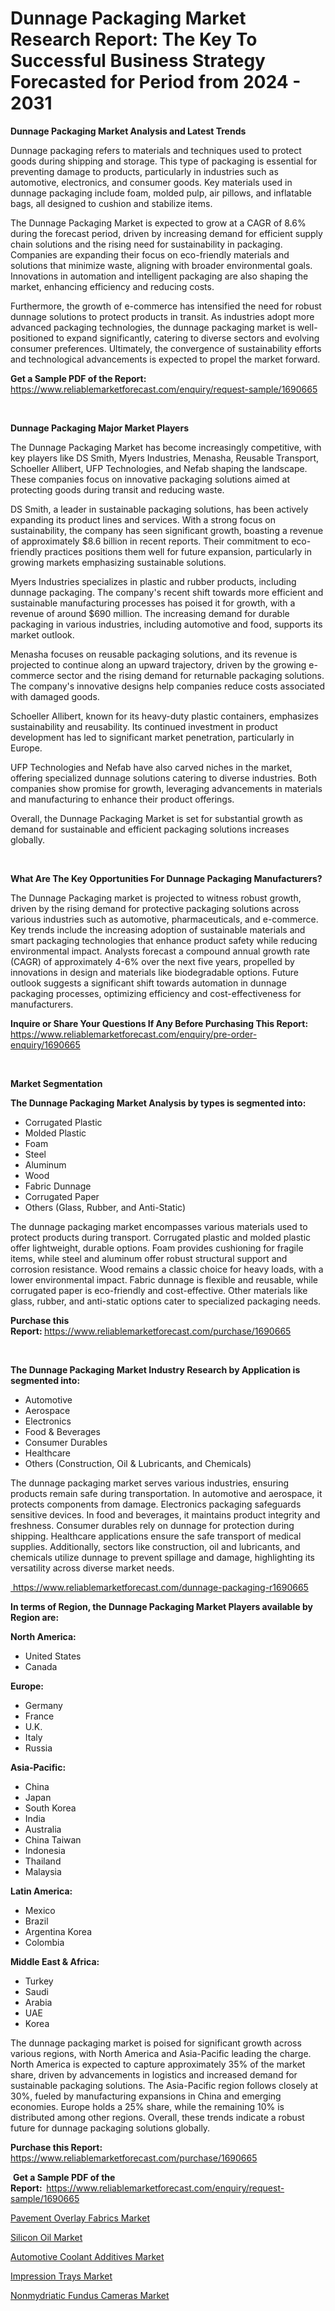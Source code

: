 <p><h1>Dunnage Packaging Market Research Report: The Key To Successful Business Strategy Forecasted for Period from 2024 - 2031</h1></p><p><strong>Dunnage Packaging Market Analysis and Latest Trends</strong></p>
<p><p>Dunnage packaging refers to materials and techniques used to protect goods during shipping and storage. This type of packaging is essential for preventing damage to products, particularly in industries such as automotive, electronics, and consumer goods. Key materials used in dunnage packaging include foam, molded pulp, air pillows, and inflatable bags, all designed to cushion and stabilize items.</p><p>The Dunnage Packaging Market is expected to grow at a CAGR of 8.6% during the forecast period, driven by increasing demand for efficient supply chain solutions and the rising need for sustainability in packaging. Companies are expanding their focus on eco-friendly materials and solutions that minimize waste, aligning with broader environmental goals. Innovations in automation and intelligent packaging are also shaping the market, enhancing efficiency and reducing costs.</p><p>Furthermore, the growth of e-commerce has intensified the need for robust dunnage solutions to protect products in transit. As industries adopt more advanced packaging technologies, the dunnage packaging market is well-positioned to expand significantly, catering to diverse sectors and evolving consumer preferences. Ultimately, the convergence of sustainability efforts and technological advancements is expected to propel the market forward.</p></p>
<p><strong>Get a Sample PDF of the Report:&nbsp;</strong> <a href="https://www.reliablemarketforecast.com/enquiry/request-sample/1690665?utm_campaign=1130&utm_medium=2&utm_source=Github&utm_content=ia&utm_term=11112024&utm_id=dunnage-packaging">https://www.reliablemarketforecast.com/enquiry/request-sample/1690665</a></p>
<p>&nbsp;</p>
<p><strong>Dunnage Packaging Major Market Players</strong></p>
<p><p>The Dunnage Packaging Market has become increasingly competitive, with key players like DS Smith, Myers Industries, Menasha, Reusable Transport, Schoeller Allibert, UFP Technologies, and Nefab shaping the landscape. These companies focus on innovative packaging solutions aimed at protecting goods during transit and reducing waste.</p><p>DS Smith, a leader in sustainable packaging solutions, has been actively expanding its product lines and services. With a strong focus on sustainability, the company has seen significant growth, boasting a revenue of approximately $8.6 billion in recent reports. Their commitment to eco-friendly practices positions them well for future expansion, particularly in growing markets emphasizing sustainable solutions.</p><p>Myers Industries specializes in plastic and rubber products, including dunnage packaging. The company's recent shift towards more efficient and sustainable manufacturing processes has poised it for growth, with a revenue of around $690 million. The increasing demand for durable packaging in various industries, including automotive and food, supports its market outlook.</p><p>Menasha focuses on reusable packaging solutions, and its revenue is projected to continue along an upward trajectory, driven by the growing e-commerce sector and the rising demand for returnable packaging solutions. The company's innovative designs help companies reduce costs associated with damaged goods.</p><p>Schoeller Allibert, known for its heavy-duty plastic containers, emphasizes sustainability and reusability. Its continued investment in product development has led to significant market penetration, particularly in Europe.</p><p>UFP Technologies and Nefab have also carved niches in the market, offering specialized dunnage solutions catering to diverse industries. Both companies show promise for growth, leveraging advancements in materials and manufacturing to enhance their product offerings.</p><p>Overall, the Dunnage Packaging Market is set for substantial growth as demand for sustainable and efficient packaging solutions increases globally.</p></p>
<p>&nbsp;</p>
<p><strong>What Are The Key Opportunities For Dunnage Packaging Manufacturers?</strong></p>
<p><p>The Dunnage Packaging market is projected to witness robust growth, driven by the rising demand for protective packaging solutions across various industries such as automotive, pharmaceuticals, and e-commerce. Key trends include the increasing adoption of sustainable materials and smart packaging technologies that enhance product safety while reducing environmental impact. Analysts forecast a compound annual growth rate (CAGR) of approximately 4-6% over the next five years, propelled by innovations in design and materials like biodegradable options. Future outlook suggests a significant shift towards automation in dunnage packaging processes, optimizing efficiency and cost-effectiveness for manufacturers.</p></p>
<p><strong>Inquire or Share Your Questions If Any Before Purchasing This Report:</strong> <a href="https://www.reliablemarketforecast.com/enquiry/pre-order-enquiry/1690665?utm_campaign=1130&utm_medium=2&utm_source=Github&utm_content=ia&utm_term=11112024&utm_id=dunnage-packaging">https://www.reliablemarketforecast.com/enquiry/pre-order-enquiry/1690665</a></p>
<p>&nbsp;</p>
<p><strong>Market Segmentation</strong></p>
<p><strong>The Dunnage Packaging Market Analysis by types is segmented into:</strong></p>
<p><ul><li>Corrugated Plastic</li><li>Molded Plastic</li><li>Foam</li><li>Steel</li><li>Aluminum</li><li>Wood</li><li>Fabric Dunnage</li><li>Corrugated Paper</li><li>Others (Glass, Rubber, and Anti-Static)</li></ul></p>
<p><p>The dunnage packaging market encompasses various materials used to protect products during transport. Corrugated plastic and molded plastic offer lightweight, durable options. Foam provides cushioning for fragile items, while steel and aluminum offer robust structural support and corrosion resistance. Wood remains a classic choice for heavy loads, with a lower environmental impact. Fabric dunnage is flexible and reusable, while corrugated paper is eco-friendly and cost-effective. Other materials like glass, rubber, and anti-static options cater to specialized packaging needs.</p></p>
<p><strong>Purchase this Report:&nbsp;</strong><a href="https://www.reliablemarketforecast.com/purchase/1690665?utm_campaign=1130&utm_medium=2&utm_source=Github&utm_content=ia&utm_term=11112024&utm_id=dunnage-packaging">https://www.reliablemarketforecast.com/purchase/1690665</a></p>
<p>&nbsp;</p>
<p><strong>The Dunnage Packaging Market Industry Research by Application is segmented into:</strong></p>
<p><ul><li>Automotive</li><li>Aerospace</li><li>Electronics</li><li>Food & Beverages</li><li>Consumer Durables</li><li>Healthcare</li><li>Others (Construction, Oil & Lubricants, and Chemicals)</li></ul></p>
<p><p>The dunnage packaging market serves various industries, ensuring products remain safe during transportation. In automotive and aerospace, it protects components from damage. Electronics packaging safeguards sensitive devices. In food and beverages, it maintains product integrity and freshness. Consumer durables rely on dunnage for protection during shipping. Healthcare applications ensure the safe transport of medical supplies. Additionally, sectors like construction, oil and lubricants, and chemicals utilize dunnage to prevent spillage and damage, highlighting its versatility across diverse market needs.</p></p>
<p><a href="https://www.reliablemarketforecast.com/dunnage-packaging-r1690665?utm_campaign=1130&utm_medium=2&utm_source=Github&utm_content=ia&utm_term=11112024&utm_id=dunnage-packaging">&nbsp;https://www.reliablemarketforecast.com/dunnage-packaging-r1690665</a></p>
<p><strong>In terms of Region, the Dunnage Packaging Market Players available by Region are:</strong></p>
<p>
    <p> <strong> North America: </strong>
        <ul>
            <li>United States</li>
            <li>Canada</li>
        </ul>
        </p> 
    <p> <strong> Europe: </strong>
        <ul>
            <li>Germany</li>
            <li>France</li>
            <li>U.K.</li>
            <li>Italy</li>
            <li>Russia</li>
        </ul>
        </p> 
    <p> <strong> Asia-Pacific: </strong>
        <ul>
            <li>China</li>
            <li>Japan</li>
            <li>South Korea</li>
            <li>India</li>
            <li>Australia</li>
            <li>China Taiwan</li>
            <li>Indonesia</li>
            <li>Thailand</li>
            <li>Malaysia</li>
        </ul>
        </p> 
    <p> <strong> Latin America: </strong>
        <ul>
            <li>Mexico</li>
            <li>Brazil</li>
            <li>Argentina Korea</li>
            <li>Colombia</li>
        </ul>
        </p> 
    <p> <strong> Middle East & Africa: </strong>
        <ul>
            <li>Turkey</li>
            <li>Saudi</li>
            <li>Arabia</li>
            <li>UAE</li>
            <li>Korea</li>
        </ul>
    </p>
    </p>
<p><p>The dunnage packaging market is poised for significant growth across various regions, with North America and Asia-Pacific leading the charge. North America is expected to capture approximately 35% of the market share, driven by advancements in logistics and increased demand for sustainable packaging solutions. The Asia-Pacific region follows closely at 30%, fueled by manufacturing expansions in China and emerging economies. Europe holds a 25% share, while the remaining 10% is distributed among other regions. Overall, these trends indicate a robust future for dunnage packaging solutions globally.</p></p>
<p><strong>Purchase this Report: </strong><a href="https://www.reliablemarketforecast.com/purchase/1690665?utm_campaign=1130&utm_medium=2&utm_source=Github&utm_content=ia&utm_term=11112024&utm_id=dunnage-packaging">https://www.reliablemarketforecast.com/purchase/1690665</a></p>
<p>&nbsp;<strong>Get a Sample PDF of the Report:&nbsp;&nbsp;</strong><a href="https://www.reliablemarketforecast.com/enquiry/request-sample/1690665?utm_campaign=1130&utm_medium=2&utm_source=Github&utm_content=ia&utm_term=11112024&utm_id=dunnage-packaging">https://www.reliablemarketforecast.com/enquiry/request-sample/1690665</a></p>
<p><strong></strong></p>
<p><p><a href="https://www.linkedin.com/pulse/market-insights-global-pavement-overlay-fabrics-forecast-innovation-p6hyf?utm_campaign=1130&utm_medium=2&utm_source=Github&utm_content=ia&utm_term=11112024&utm_id=dunnage-packaging">Pavement Overlay Fabrics Market</a></p><p><a href="https://github.com/habinadmshaulz/Market-Research-Report-List-1/blob/main/silicon-oil-market.md?utm_campaign=1130&utm_medium=2&utm_source=Github&utm_content=ia&utm_term=11112024&utm_id=dunnage-packaging">Silicon Oil Market</a></p><p><a href="https://www.linkedin.com/pulse/global-automotive-coolant-additives-market-size-trends-analysis-d2vrf?utm_campaign=1130&utm_medium=2&utm_source=Github&utm_content=ia&utm_term=11112024&utm_id=dunnage-packaging">Automotive Coolant Additives Market</a></p><p><a href="https://issuu.com/reportprime-2/docs/impression-trays-market-size-2030.p_e0e8f095f2986b?utm_campaign=1130&utm_medium=2&utm_source=Github&utm_content=ia&utm_term=11112024&utm_id=dunnage-packaging">Impression Trays Market</a></p><p><a href="https://issuu.com/reportprime-2/docs/nonmydriatic-fundus-cameras-market-_4960d3db438b07?utm_campaign=1130&utm_medium=2&utm_source=Github&utm_content=ia&utm_term=11112024&utm_id=dunnage-packaging">Nonmydriatic Fundus Cameras Market</a></p></p>
